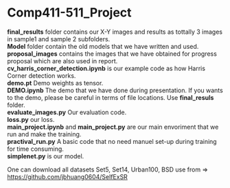 # Comp411-511_Project

**final_results** folder contains our X-Y images and results as tottally 3 images in sample1 and sample 2 subfolders.<br>
**Model** folder contain the old models that we have written and used.<br>
**proposal_images** contains the images that we have obtained for progress proposal which are also used in report. <br>
**cv_harris_corner_detection.ipynb** is our example code as how Harris Corner detection works.<br>
**demo.pt** Demo weights as tensor.<br>
**DEMO.ipynb** The demo that we have done during presentation. If you wants to the demo, please be careful in terms of file locations. Use **final_resuls** folder.<br>
**evaluate_images.py** Our evaluation code.<br>
**loss.py** our loss. <br>
**main_project.ipynb** and **main_project.py** are our main envoriment that we run and make the training. <br>
**practival_run.py** A basic code that no need manuel set-up during training for time consuming.<br>
**simplenet.py** is our model.<br>

One can download all datasets Set5, Set14, Urban100, BSD use from => https://github.com/jbhuang0604/SelfExSR
